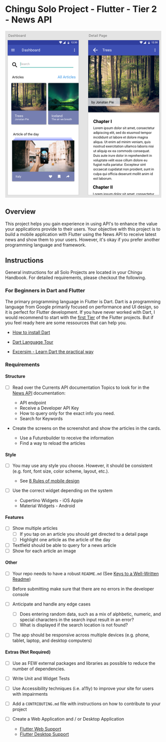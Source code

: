 # Chingu Solo Project - Flutter - Tier 2 - News API

![Design](assets/design.png)

## Overview

This project helps you gain experience in using API's to enhance the value
your applications provide to their users. Your objective with this project is 
to build a mobile application with Flutter using the News API to receive latest 
news and show them to your users. However, it's okay if you prefer another 
programming language and framework.

## Instructions

General instructions for all Solo Projects are located in your Chingu Handbook. 
For detailed requirements, please checkout the following.

### For Beginners in Dart and Flutter

The primary programming language in Flutter is Dart. Dart is a programming language from Google primarily focused on performance and UI design, so it is perfect for Flutter development. If you have never worked with Dart, I would recommend to start with the [first Tier](https://github.com/chingu-voyages/soloproject-tier2-flutter-projectname) of the Flutter projects. But if you feel ready here are some ressources that can help you.

- [How to install Dart](https://dart.dev/get-dart)

- [Dart Language Tour](https://dart.dev/guides/language/language-tour)

- [Excersim - Learn Dart the practical way](https://exercism.io/tracks/dart)

### Requirements

#### Structure

- [ ] Read over the Currents API documentation
  Topics to look for in the [News API](https://newsapi.org/) documentation:
  
  - API endpoint
  - Receive a Developer API Key
  - How to query only for the exact info you need.
  - Search for Keywords

- Create the screens on the screenshot and show the articles in the cards.
  
  - Use a Futurebuilder to receive the information
  - Find a way to reload the articles
  
#### Style

- [ ] You may use any style you choose. However, it should be consistent (e.g.
  font, font size, color scheme, layout, etc.).
  
  - See [8 Rules of mobile design](https://uxdesign.cc/8-rules-of-mobile-design-1b8d9936c241)
  
- [ ] Use the correct widget depending on the system
  - Cupertino Widgets - iOS Apple
  - Material Widgets - Android

#### Features

- [ ] Show multiple articles
  - [ ] If you tap on an article you should get directed to a detail page
  - [ ] Highlight one article as the article of the day
- [ ] Textfield should be able to query for a news article
- [ ] Show for each article an image

#### Other

- [ ] Your repo needs to have a robust `README.md` (See [Keys to a Well-Written Readme](https://medium.com/chingu/keys-to-a-well-written-readme-55c53d34fe6d))

- [ ] Before submitting make sure that there are no errors in the developer console

- [ ] Anticipate and handle any edge cases
  
  - [ ] Does entering random data, such as a mix of alphbetic, numeric, and
    special characters in the search input result in an error?
  - [ ] What is displayed if the search location is not found?

- [ ] The app should be responsive across multiple devices (e.g. phone, tablet, 
  laptop, and desktop computers)
  
#### Extras (Not Required)

- [ ] Use as FEW external packages and libraries as possible to reduce the 
  number of dependencies.

- [ ] Write Unit and Widget Tests

- [ ] Use Accessibility techniques (i.e. a11ly) to improve your site for users 
  with impairments 

- [ ] Add a `CONTRIBUTING.md` file with instructions on how to contribute to
  your project

- [ ] Create a Web Application and / or Desktop Application
  
  - [Flutter Web Support](https://flutter.dev/web)
  - [Flutter Desktop Support](https://flutter.dev/desktop) 
